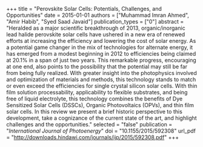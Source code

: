 +++
title = "Perovskite Solar Cells: Potentials, Challenges, and Opportunities"
date = 2015-01-01
authors = ["Muhammad Imran Ahmed", "Amir Habib", "Syed Saad Javaid"]
publication_types = ["0"]
abstract = "Heralded as a major scientific breakthrough of 2013, organic/inorganic lead halide perovskite solar cells have ushered in a new era of renewed efforts at increasing the efficiency and lowering the cost of solar energy. As a potential game changer in the mix of technologies for alternate energy, it has emerged from a modest beginning in 2012 to efficiencies being claimed at 20.1% in a span of just two years. This remarkable progress, encouraging at one end, also points to the possibility that the potential may still be far from being fully realized. With greater insight into the photophysics involved and optimization of materials and methods, this technology stands to match or even exceed the efficiencies for single crystal silicon solar cells. With thin film solution processability, applicability to flexible substrates, and being free of liquid electrolyte, this technology combines the benefits of Dye Sensitized Solar Cells (DSSCs), Organic Photovoltaics (OPVs), and thin film solar cells. In this review we present a brief historic perspective to this development, take a cognizance of the current state of the art, and highlight challenges and the opportunities."
selected = "false"
publication = "*International Journal of Photoenergy*"
doi =  "10.1155/2015/592308"
url_pdf = "http://downloads.hindawi.com/journals/ijp/2015/592308.pdf"
+++

